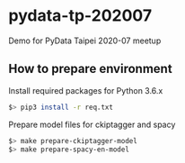 # pydata-tp-202007
Demo for PyData Taipei 2020-07 meetup 

## How to prepare environment
Install required packages for Python 3.6.x
```bash
$> pip3 install -r req.txt
```

Prepare model files for ckiptagger and spacy
```bash
$> make prepare-ckiptagger-model
$> make prepare-spacy-en-model
```

